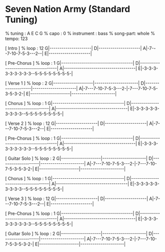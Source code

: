 # Seven Nation Army (Standard Tuning)

% tuning : A E C G
% capo   : 0
% instrument : bass
% song-part: whole
% tempo: 123

[ Intro ]
% loop : 12
G|---------------------|
D|---------------------|
A|-7---7-10-7-5-3---2--|
E|---------------------|

[ Pre-Chorus ]
% loop : 1
G|------------------------------------|
D|------------------------------------|
A|------------------------------------|
E|-3-3-3-3-3-3-3-3-3--5-5-5-5-5-5-5-5-|

[ Verse 1 ]
% loop : 2
G|--------------------|----------------------|
D|--------------------|----------------------|
A|-7---7-10-7-5-3---2-|-7---7-10-7-5-3-5-3-2-|
E|--------------------|----------------------|

[ Chorus ]
% loop : 1
G|------------------------------------|
D|------------------------------------|
A|------------------------------------|
E|-3-3-3-3-3-3-3-3-3--5-5-5-5-5-5-5-5-|

[ Verse 2 ]
% loop : 12
G|---------------------|
D|---------------------|
A|-7---7-10-7-5-3---2--|
E|---------------------|

[ Pre-Chorus ]
% loop : 1
G|------------------------------------|
D|------------------------------------|
A|------------------------------------|
E|-3-3-3-3-3-3-3-3-3--5-5-5-5-5-5-5-5-|

[ Guitar Solo ]
% loop : 2
G|--------------------|----------------------|
D|--------------------|----------------------|
A|-7---7-10-7-5-3---2-|-7---7-10-7-5-3-5-3-2-|
E|--------------------|----------------------|

[ Chorus ]
% loop : 1
G|------------------------------------|
D|------------------------------------|
A|------------------------------------|
E|-3-3-3-3-3-3-3-3-3--5-5-5-5-5-5-5-5-|

[ Verse 3 ]
% loop : 12
G|---------------------|
D|---------------------|
A|-7---7-10-7-5-3---2--|
E|---------------------|

[ Pre-Chorus ]
% loop : 1
G|------------------------------------|
D|------------------------------------|
A|------------------------------------|
E|-3-3-3-3-3-3-3-3-3--5-5-5-5-5-5-5-5-|

[ Guitar Solo ]
% loop : 2
G|--------------------|----------------------|
D|--------------------|----------------------|
A|-7---7-10-7-5-3---2-|-7---7-10-7-5-3-5-3-2-|
E|--------------------|----------------------|